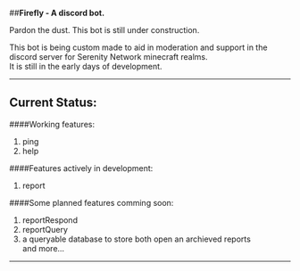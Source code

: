 ##**Firefly - A discord bot.**

Pardon the dust. This bot is still under construction.

This bot is being custom made to aid in moderation and support in the discord server for Serenity Network minecraft realms.  
It is still in the early days of development.  


---

## Current Status:
####Working features:  
1. ping  
2. help  
  
####Features actively in development: 
1. report  
  
####Some planned features comming soon:  
1. reportRespond  
2. reportQuery  
3. a queryable database to store both open an archieved reports   
and more...  
  
---
